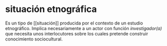 # situación etnográfica
 Es un tipo de [[situación]] producida por el contexto de un estudio etnográfico. Implica necesariamente a un actor con función *investigador(a)* que necesita unos interlocutores sobre los cuales pretende construir conocimiento sociocultural.
 